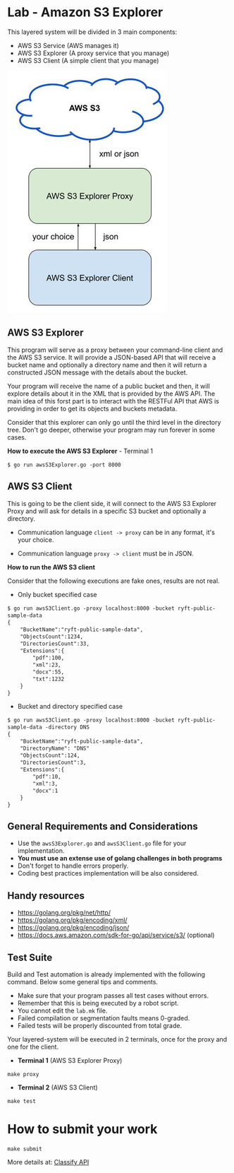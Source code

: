 Lab - Amazon S3 Explorer
========================

This layered system  will be divided in 3 main components:

- AWS S3 Service (AWS manages it)
- AWS S3 Explorer (A proxy service that you manage)
- AWS S3 Client (A simple client that you manage)

![diagram](./aws_s3_explorer.jpg)


AWS S3 Explorer
---------------

This program will serve as a proxy between your command-line client
and the AWS S3 service. It will provide a JSON-based API that will
receive a bucket name and optionally a directory name and then it will
return a constructed JSON message with the details about the bucket.

Your program will receive the name of a public bucket and then, it
will explore details about it in the XML that is provided by the AWS
API. The main idea of this forst part is to interact with the RESTFul
API that AWS is providing in order to get its objects and buckets
metadata.

Consider that this explorer can only go until the third level in the
directory tree. Don't go deeper, otherwise your program may run
forever in some cases.

**How to execute the AWS S3 Explorer** - Terminal 1

```
$ go run awsS3Explorer.go -port 8000
```


AWS S3 Client
-------------

This is going to be the client side, it will connect to the AWS S3
Explorer Proxy and will ask for details in a specific S3 bucket and optionally
a directory.

- Communication language `client -> proxy` can be in any format, it's your choice.

- Communication language `proxy -> client` must be in JSON.

**How to run the AWS S3 client**

Consider that the following executions are fake ones, results are not real.

- Only bucket specified case
```
$ go run awsS3Client.go -proxy localhost:8000 -bucket ryft-public-sample-data
{
    "BucketName":"ryft-public-sample-data",
    "ObjectsCount":1234,
    "DirectoriesCount":33,
    "Extensions":{
        "pdf":100,
        "xml":23,
        "docx":55,
        "txt":1232
    }
}
```

- Bucket and directory specified case
```
$ go run awsS3Client.go -proxy localhost:8000 -bucket ryft-public-sample-data -directory DNS
{
    "BucketName":"ryft-public-sample-data",
    "DirectoryName": "DNS"
    "ObjectsCount":124,
    "DirectoriesCount":3,
    "Extensions":{
        "pdf":10,
        "xml":3,
        "docx":1
    }
}
```


General Requirements and Considerations
---------------------------------------
- Use the `awsS3Explorer.go` and `awsS3Client.go` file for your implementation.
- **You must use an extense use of golang challenges in both programs**
- Don't forget to handle errors properly.
- Coding best practices implementation will be also considered.


Handy resources
---------------
- https://golang.org/pkg/net/http/
- https://golang.org/pkg/encoding/xml/
- https://golang.org/pkg/encoding/json/
- https://docs.aws.amazon.com/sdk-for-go/api/service/s3/ (optional)

Test Suite
----------
Build and Test automation is already implemented with the following command. Below some general tips and comments.

- Make sure that your program passes all test cases without errors.
- Remember that this is being executed by a robot script.
- You cannot edit the `lab.mk` file.
- Failed compilation or segmentation faults means 0-graded.
- Failed tests will be properly discounted from total grade.


Your layered-system will be executed in 2 terminals, once for the proxy and one for the client.

- **Terminal 1** (AWS S3 Explorer Proxy)

```
make proxy
```

- **Terminal 2** (AWS S3 Client)

```
make test
```

How to submit your work
=======================
```
make submit
```
More details at: [Classify API](../../classify.md)
